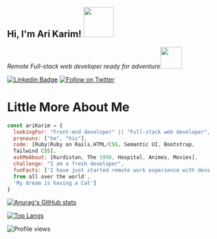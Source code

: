 <h2> Hi, I'm Ari Karim! <img src="https://media.giphy.com/media/26Fxy3Iz1ari8oytO/giphy.gif" width="70"></h2>

<p><em>Remote Full-stack web developer ready for adventure</em><img src="https://media.giphy.com/media/XGma2iRIHTKkwqRkFl/giphy.gif" width="50"></p>



[![Linkedin Badge](https://img.shields.io/badge/-Ari%20Karim-blue?style=flat-square&logo=Linkedin&logoColor=white&link=https://www.linkedin.com/in/ari-karim-523bb81b3)](https://www.linkedin.com/in/ari-karim-523bb81b3)
[![Follow on Twitter](https://img.shields.io/badge/--twitter?label=Twitter&logo=Twitter&style=social)](https://twitter.com/AriKari86036498)




# Little More About Me
```javascript
const ariKarim = {
  lookingFor: "Front-end developer" || "Full-stack web developer",
  pronouns: ["he", "his"],
  code: [Ruby|Ruby on Rails,HTML/CSS, Semantic UI, Bootstrap, 
  Tailwind CSS],
  askMeAbout: [Kurdistan, The 1998, Hospital, Animes, Movies],
  challenge: "I am a fresh developer",
  funFacts: ['I have just started remote work experience with devs 
  from all over the world', 
  'My dream is having a Cat']
}
```

<!--
**arikarim/arikarim** is a ✨ _special_ ✨ repository because its `README.md` (this file) appears on your GitHub profile.

Here are some ideas to get you started:

- 🔭 I’m currently working on ...
- 🌱 I’m currently learning ..
- 👯 I’m looking to collaborate on ...
- 🤔 I’m looking for help with ...
- 💬 Ask me about ...
- 📫 How to reach me: ...
- 😄 Pronouns: ...
- ⚡ Fun fact: ...
-->
[![Anurag's GitHub stats](https://github-readme-stats.vercel.app/api?username=arikarim&theme=dracula)](https://github.com/arikarim)

[![Top Langs](https://github-readme-stats.vercel.app/api/top-langs/?username=arikarim&theme=dracula)](https://github.com/arikarim-readme-stats)

![Profile views](https://gpvc.arturio.dev/arikarim)
